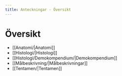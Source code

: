 ```yaml
---
title: Anteckningar - Översikt
---
```


# Översikt

- [[Anatomi/|Anatomi]]
- [[Histologi/|Histologi]]
- [[Histologi/Demokompendium/|Demokompendium]]
- [[Målbeskrivning/|Målbeskrivningar]]
- [[Tentamen/|Tentamen]]
